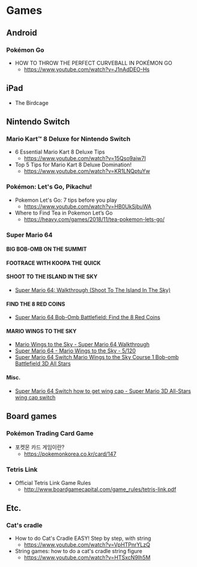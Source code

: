# Games
## Android
### Pokémon Go
* HOW TO THROW THE PERFECT CURVEBALL IN POKÉMON GO
  * https://www.youtube.com/watch?v=J1nAdDEO-Hs

## iPad
* The Birdcage

## Nintendo Switch
### Mario Kart™ 8 Deluxe for Nintendo Switch
* 6 Essential Mario Kart 8 Deluxe Tips
  * https://www.youtube.com/watch?v=15Qso9aiw7I
* Top 5 Tips for Mario Kart 8 Deluxe Domination!
  * https://www.youtube.com/watch?v=KR1LNQptuYw
### Pokémon: Let's Go, Pikachu!
* Pokemon Let's Go: 7 tips before you play
  * https://www.youtube.com/watch?v=HB0UkSjbuWA
* Where to Find Tea in Pokemon Let’s Go
  * https://heavy.com/games/2018/11/tea-pokemon-lets-go/
### Super Mario 64
#### BIG BOB-OMB ON THE SUMMIT
#### FOOTRACE WITH KOOPA THE QUICK
#### SHOOT TO THE ISLAND IN THE SKY
* [Super Mario 64: Walkthrough (Shoot To The Island In The Sky)](https://www.youtube.com/watch?v=Zdjj3yAllik)
#### FIND THE 8 RED COINS
* [Super Mario 64 Bob-Omb Battlefield: Find the 8 Red Coins](https://www.youtube.com/watch?v=v-taBgcYqVI)
#### MARIO WINGS TO THE SKY
* [Mario Wings to the Sky - Super Mario 64 Walkthrough](https://www.youtube.com/watch?v=O-d11tsm16o)
* [Super Mario 64 - Mario Wings to the Sky - 5/120](https://www.youtube.com/watch?v=a0CaARI3a4A)
* [Super Mario 64 Switch Mario Wings to the Sky Course 1 Bob-omb Battlefield 3D All Stars](https://www.youtube.com/watch?v=-imQ4gCionw)
#### Misc.
* [Super Mario 64 Switch how to get wing cap - Super Mario 3D All-Stars wing cap switch](https://www.youtube.com/watch?v=0_HVKPadODQ)

## Board games
### Pokémon Trading Card Game
* 포켓몬 카드 게임이란?
  * https://pokemonkorea.co.kr/card/147
### Tetris Link
* Official Tetris Link Game Rules
  * http://www.boardgamecapital.com/game_rules/tetris-link.pdf

## Etc.
### Cat's cradle
* How to do Cat's Cradle EASY! Step by step, with string
  * https://www.youtube.com/watch?v=VpHTPnrYLzQ
* String games: how to do a cat's cradle string figure
  * https://www.youtube.com/watch?v=HTSxcN9Ih5M
